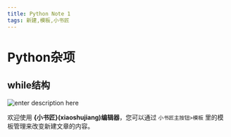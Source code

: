 ```yaml
---
title: Python Note 1
tags: 新建,模板,小书匠
---
```

# Python杂项

## while结构

![enter description here](/images/1570501535887.png)

欢迎使用 **{小书匠}(xiaoshujiang)编辑器**，您可以通过 `小书匠主按钮>模板` 里的模板管理来改变新建文章的内容。